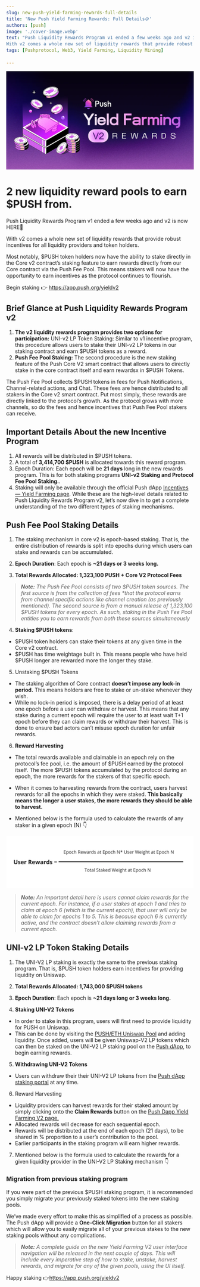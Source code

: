 ```yaml
---
slug: new-push-yield-farming-rewards-full-details
title: 'New Push Yield Farming Rewards: Full Details🪙'
authors: [push]
image: './cover-image.webp'
text: "Push Liquidity Rewards Program v1 ended a few weeks ago and v2 is now HERE🎉
With v2 comes a whole new set of liquidity rewards that provide robust incentives for all liquidity providers and token holders."
tags: [Pushprotocol, Web3, Yield Farming, Liquidity Mining]

---
```

![Cover image of New Push Yield Farming Rewards: Full Details🪙](./cover-image.webp)

<!--truncate-->


<!--customheaderpoint-->
# 2 new liquidity reward pools to earn $PUSH from.


Push Liquidity Rewards Program v1 ended a few weeks ago and v2 is now HERE🎉



With v2 comes a whole new set of liquidity rewards that provide robust incentives for all liquidity providers and token holders.

Most notably, $PUSH token holders now have the ability to stake directly in the Core v2 contract’s staking feature to earn rewards directly from our Core contract via the Push Fee Pool. This means stakers will now have the opportunity to earn incentives as the protocol continues to flourish.

Begin staking 👉 https://app.push.org/yieldv2

## Brief Glance at Push Liquidity Rewards Program v2
1. <b>The v2 liquidity rewards program provides two options for participation:</b> UNI-v2 LP Token Staking: Similar to v1 incentive program, this procedure allows users to stake their UNI-v2 LP tokens in our staking contract and earn $PUSH tokens as a reward.
2. <b>Push Fee Pool Staking:</b> The second procedure is the new staking feature of the Push Core V2 smart contract that allows users to directly stake in the core contract itself and earn rewardsx in $PUSH Tokens.

The Push Fee Pool collects $PUSH tokens in fees for Push Notifications, Channel-related actions, and Chat. These fees are hence distributed to all stakers in the Core v2 smart contract. Put most simply, these rewards are directly linked to the protocol’s growth. As the protocol grows with more channels, so do the fees and hence incentives that Push Fee Pool stakers can receive.

## Important Details About the new Incentive Program
1. All rewards will be distributed in $PUSH tokens.
2. A total of <b>3,414,700 $PUSH</b> is allocated towards this reward program.
3. Epoch Duration: Each epoch will be <b>21 days</b> long in the new rewards program. This is for both staking programs <b>UNI-v2 Staking and Protocol Fee Pool Staking.</b>.
4. Staking will only be available through the official Push dApp [Incentives — Yield Farming page](https://app.push.org/yieldv2).
While these are the high-level details related to Push Liquidity Rewards Program v2, let’s now dive in to get a complete understanding of the two different types of staking mechanisms.

## Push Fee Pool Staking Details
1. The staking mechanism in core v2 is epoch-based staking. That is, the entire distribution of rewards is split into epochs during which users can stake and rewards can be accumulated.

2. <b>Epoch Duration</b>: Each epoch is <b>~21 days or 3 weeks long.</b>

3. <b>Total Rewards Allocated: 1,323,100 PUSH + Core V2 Protocol Fees</b>

<blockquote>
    <i>
    <b>Note:</b> The Push Fee Pool consists of two $PUSH token sources. The first source is from the collection of fees *that the protocol earns from channel specific actions like channel creation (as previously mentioned). The second source is from a manual release of 1,323,100 $PUSH tokens for every epoch. As such, staking in the Push Fee Pool entitles you to earn rewards from both these sources simultaneously
    </i>
</blockquote>

4. <b>Staking $PUSH tokens</b>:

- $PUSH token holders can stake their tokens at any given time in the Core v2 contract.
- $PUSH has time weightage built in. This means people who have held $PUSH longer are rewarded more the longer they stake.

5. Unstaking $PUSH Tokens

- The staking algorithm of Core contract <b>doesn’t impose any lock-in period.</b> This means holders are free to stake or un-stake whenever they wish.
- While no lock-in period is imposed, there is a delay period of at least one epoch before a user can withdraw or harvest. This means that any stake during a current epoch will require the user to at least wait T+1 epoch before they can claim rewards or withdraw their harvest. This is done to ensure bad actors can’t misuse epoch duration for unfair rewards.

6. <b>Reward Harvesting</b>

- The total rewards available and claimable in an epoch rely on the protocol’s fee pool, i.e. the amount of $PUSH earned by the protocol itself. The more $PUSH tokens accumulated by the protocol during an epoch, the more rewards for the stakers of that specific epoch.
- When it comes to harvesting rewards from the contract, users harvest rewards for all the epochs in which they were staked. 
**This basically means the longer a user stakes, the more rewards they should be able to harvest.**

- Mentioned below is the formula used to calculate the rewards of any staker in a given epoch (N) 👇

![User rewards calculation Image](./image-1.webp)

<blockquote>
    <i>
    <b>Note:</b> An important detail here is users cannot claim rewards for the current epoch. For instance, if a user stakes at epoch 1 and tries to claim at epoch 6 (which is the current epoch), that user will only be able to claim for epochs 1 to 5. This is because epoch 6 is currently active, and the contract doesn’t allow claiming rewards from a current epoch.
    </i>
</blockquote>

## UNI-v2 LP Token Staking Details
1. The UNI-V2 LP staking is exactly the same to the previous staking program. That is, $PUSH token holders earn incentives for providing liquidity on Uniswap.

2. <b>Total Rewards Allocated: 1,743,000 $PUSH tokens</b>

3. <b>Epoch Duration</b>: Each epoch is <b>~21 days long or 3 weeks long.</b>

4. <b>Staking UNI-V2 Tokens</b>

- In order to stake in this program, users will first need to provide liquidity for PUSH on Uniswap.
- This can be done by visiting the [PUSH/ETH Uniswap Pool](https://app.uniswap.org/#/swap?inputCurrency=0xf418588522d5dd018b425e472991e52ebbeeeeee) and adding liquidity. Once added, users will be given Uniswap-V2 LP tokens which can then be staked on the UNI-V2 LP staking pool on the [Push dApp](https://app.push.org/yieldv2), to begin earning rewards.
5. <b>Withdrawing UNI-V2 Tokens</b>

- Users can withdraw their their UNI-V2 LP tokens from the [Push dApp staking portal](https://app.push.org/yieldv2) at any time.
6. Reward Harvesting

- Liquidity providers can harvest rewards for their staked amount by simply clicking onto the <b> Claim Rewards</b> button on the [Push Dapp Yield Farming V2 page.](https://app.push.org/yieldv2)
- Allocated rewards will decrease for each sequential epoch.
- Rewards will be distributed at the end of each epoch (21 days), to be shared in % proportion to a user’s contribution to the pool.
- Earlier participants in the staking program will earn higher rewards.
7. Mentioned below is the formula used to calculate the rewards for a given liquidity provider in the UNI-V2 LP Staking mechanism 👇

### Migration from previous staking program
If you were part of the previous $PUSH staking program, it is recommended you simply migrate your previously staked tokens into the new staking pools.

We’ve made every effort to make this as simplified of a process as possible. The Push dApp will provide a <b>One-Click Migration</b> button for all stakers which will allow you to easily migrate all of your previous stakes to the new staking pools without any complications.

<blockquote>
    <i>
    <b>Note:</b> A complete guide on the new Yield Farming V2 user interface navigation will be released in the next couple of days. This will include every imperative step of how to stake, unstake, harvest rewards, and migrate for any of the given pools, using the UI itself.
    </i>
</blockquote>

Happy staking 👉https://app.push.org/yieldv2


